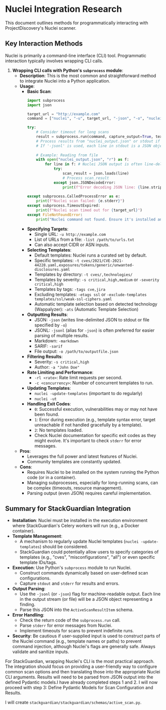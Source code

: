 # Nuclei Integration Research

This document outlines methods for programmatically interacting with ProjectDiscovery's Nuclei scanner.

## Key Interaction Methods

Nuclei is primarily a command-line interface (CLI) tool. Programmatic interaction typically involves wrapping CLI calls.

1.  **Wrapping CLI calls with Python's `subprocess` module**:
    *   **Description**: This is the most common and straightforward method to integrate Nuclei into a Python application.
    *   **Usage**:
        *   **Basic Scan**:
            ```python
            import subprocess
            import json

            target_url = "http://example.com"
            command = ["nuclei", "-u", target_url, "-json", "-o", "nuclei_output.json"]
            
            try:
                # Consider timeout for long scans
                result = subprocess.run(command, capture_output=True, text=True, check=True, timeout=300) 
                # Process results from "nuclei_output.json" or stdout if not using -o
                # If '-jsonl' is used, each line in stdout is a JSON object
                
                # Example: Reading from file
                with open("nuclei_output.json", "r") as f:
                    for line in f: # Nuclei JSON output is often line-delimited
                        try:
                            scan_result = json.loads(line)
                            # Process scan_result
                        except json.JSONDecodeError:
                            print(f"Error decoding JSON line: {line.strip()}")
                            
            except subprocess.CalledProcessError as e:
                print(f"Nuclei scan failed: {e.stderr}")
            except subprocess.TimeoutExpired:
                print(f"Nuclei scan timed out for {target_url}")
            except FileNotFoundError:
                print("Nuclei command not found. Ensure it's installed and in PATH.")
            ```
        *   **Specifying Targets**:
            *   Single URL: `-u http://example.com`
            *   List of URLs from a file: `-list /path/to/urls.txt`
            *   Can also accept CIDR or ASN inputs.
        *   **Selecting Templates**:
            *   Default templates: Nuclei runs a curated set by default.
            *   Specific templates: `-t cves/2021/CVE-2021-44228.yaml,exposures/tokens/generic/unwanted-disclosures.yaml`
            *   Templates by directory: `-t cves/,technologies/`
            *   Templates by severity: `-s critical,high,medium` or `-severity critical,high`
            *   Templates by tags: `-tags cve,jira`
            *   Excluding templates: `-etags ssl` or `-exclude-templates templates/ssl/weak-ssl-ciphers.yaml`
            *   Automatic template selection based on detected technology (Wappalyzer): `-ats` (Automatic Template Selection)
        *   **Outputting Results**:
            *   JSON: `-json` (writes line-delimited JSON to stdout or file specified by `-o`)
            *   JSONL: `-jsonl` (alias for `-json`) is often preferred for easier parsing of multiple results.
            *   Markdown: `-markdown`
            *   SARIF: `-sarif`
            *   File output: `-o /path/to/outputfile.json`
        *   **Filtering Results**:
            *   Severity: `-s critical,high`
            *   Author: `-a "John Doe"`
        *   **Rate Limiting and Performance**:
            *   `-rl <rate>`: Rate limit requests per second.
            *   `-c <concurrency>`: Number of concurrent templates to run.
        *   **Updating Templates**:
            *   `nuclei -update-templates` (important to do regularly)
            *   `nuclei -ut`
        *   **Handling Exit Codes**:
            *   `0`: Successful execution, vulnerabilities may or may not have been found.
            *   `1`: Error during execution (e.g., template syntax error, target unreachable if not handled gracefully by a template).
            *   `2`: No templates loaded.
            *   Check Nuclei documentation for specific exit codes as they might evolve. It's important to check `stderr` for error messages.
    *   **Pros**:
        *   Leverages the full power and latest features of Nuclei.
        *   Community templates are constantly updated.
    *   **Cons**:
        *   Requires Nuclei to be installed on the system running the Python code (or in a container).
        *   Managing subprocesses, especially for long-running scans, can be complex (timeouts, resource management).
        *   Parsing output (even JSON) requires careful implementation.

## Summary for StackGuardian Integration

*   **Installation**: Nuclei must be installed in the execution environment where StackGuardian's Celery workers will run (e.g., a Docker container).
*   **Template Management**:
    *   A mechanism to regularly update Nuclei templates (`nuclei -update-templates`) should be considered.
    *   StackGuardian could potentially allow users to specify categories of templates (e.g., "cves", "misconfigurations", "all") or even specific template IDs/tags.
*   **Execution**: Use Python's `subprocess` module to run Nuclei.
    *   Construct commands dynamically based on user-defined scan configurations.
    *   Capture `stdout` and `stderr` for results and errors.
*   **Output Parsing**:
    *   Use the `-jsonl` (or `-json`) flag for machine-readable output. Each line in the output stream (or file) will be a JSON object representing a finding.
    *   Parse this JSON into the `ActiveScanResultItem` schema.
*   **Error Handling**:
    *   Check the return code of the `subprocess.run` call.
    *   Parse `stderr` for error messages from Nuclei.
    *   Implement timeouts for scans to prevent indefinite runs.
*   **Security**: Be cautious if user-supplied input is used to construct parts of the Nuclei command (e.g., template names or paths) to prevent command injection, although Nuclei's flags are generally safe. Always validate and sanitize inputs.

For StackGuardian, wrapping Nuclei's CLI is the most practical approach. The integration should focus on providing a user-friendly way to configure common scan options and then translating those into the appropriate Nuclei CLI arguments. Results will need to be parsed from JSON output into the defined Pydantic models.I have already completed steps 1 and 2. I will now proceed with step 3: Define Pydantic Models for Scan Configuration and Results.

I will create `stackguardian/stackguardian/schemas/active_scan.py`.
